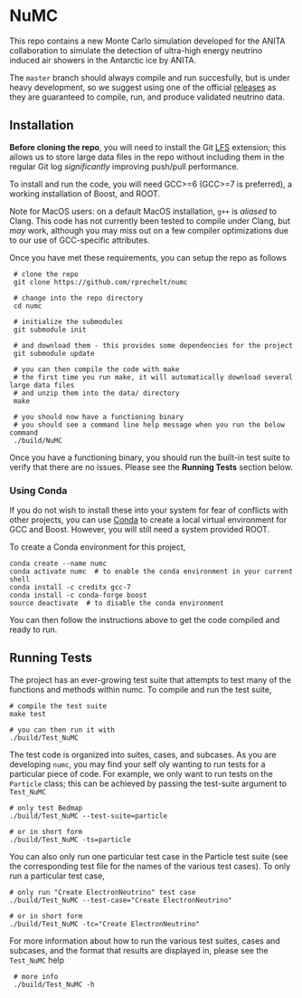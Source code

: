 # NuMC

This repo contains a new Monte Carlo simulation developed for the ANITA collaboration to simulate the detection of ultra-high energy neutrino induced air showers in the Antarctic ice by ANITA. 

The `master` branch should always compile and run succesfully, but is under heavy development, so we suggest using one of the official [releases](https://github.com/rprechelt/numc/releases) as they are guaranteed to compile, run, and produce validated neutrino data.

## Installation
**Before cloning the repo**, you will need to install the Git [LFS](https://git-lfs.github.com/) extension; this allows us to store large data files in the repo without including them in the regular Git log _significantly_ improving push/pull performance. 

To install and run the code, you will need GCC>=6 (GCC>=7 is preferred), a working installation of Boost, and ROOT. 

Note for MacOS users: on a default MacOS installation, `g++` is _aliased_ to Clang. This code has not currently been tested to compile under Clang, but _may_ work, although you may miss out on a few compiler optimizations due to our use of GCC-specific attributes. 

Once you have met these requirements, you can setup the repo as follows

     # clone the repo
     git clone https://github.com/rprechelt/numc
     
     # change into the repo directory
     cd numc
     
     # initialize the submodules
     git submodule init
     
     # and download them - this provides some dependencies for the project
     git submodule update
     
     # you can then compile the code with make
     # the first time you run make, it will automatically download several large data files
     # and unzip them into the data/ directory
     make
     
     # you should now have a functioning binary
     # you should see a command line help message when you run the below command
     ./build/NuMC 
     
Once you have a functioning binary, you should run the built-in test suite to verify that there are no issues. Please see the **Running Tests** section below.
     
### Using Conda

If you do not wish to install these into your system for fear of conflicts with other projects, you can use [Conda](https://conda.io/docs/) to create a local virtual environment for GCC and Boost. However, you will still need a system provided ROOT. 

To create a Conda environment for this project, 

    conda create --name numc
    conda activate numc  # to enable the conda environment in your current shell
    conda install -c creditx gcc-7
    conda install -c conda-forge boost
    source deactivate  # to disable the conda environment
    
You can then follow the instructions above to get the code compiled and ready to run. 
    
    
## Running Tests
The project has an ever-growing test suite that attempts to test many of the functions and methods
within numc. To compile and run the test suite, 

    # compile the test suite
    make test 
    
    # you can then run it with
    ./build/Test_NuMC
    
The test code is organized into suites, cases, and subcases. As you are developing `numc`, you may find your self oly wanting to run tests for a particular piece of code. For example, we only want to run tests on the `Particle` class; this can be achieved by passing the test-suite argument to `Test_NuMC`

    # only test Bedmap
    ./build/Test_NuMC --test-suite=particle
    
    # or in short form
    ./build/Test_NuMC -ts=particle
    
You can also only run one particular test case in the Particle test suite (see the corresponding test file for the names of the various test cases). To only run a particular test case, 

    # only run "Create ElectronNeutrino" test case
    ./build/Test_NuMC --test-case="Create ElectronNeutrino"
        
    # or in short form
    ./build/Test_NuMC -tc="Create ElectronNeutrino"

For more information about how to run the various test suites, cases and subcases, and the format that results are displayed in, please see the `Test_NuMC` help

     # more info
     ./build/Test_NuMC -h
